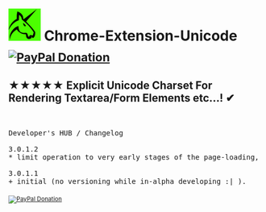 <h1> <img src="resources/icon.png" height="64" width="64"/> Chrome-Extension-Unicode &nbsp; <sub><a target="_blank" href="https://paypal.me/e1adkarak0" rel="nofollow"><img src="https://www.paypalobjects.com/webstatic/mktg/Logo/pp-logo-100px.png" width="60" height="16" border="0" alt="PayPal Donation"></a></sub></h1>

<h2>★★★★★ Explicit Unicode Charset For Rendering Textarea/Form Elements etc...! ✔︎</h2>

<img width="1" height="1" src="resources/screenshot_1.png"/>

<pre>
Developer's HUB / Changelog

3.0.1.2
* limit operation to very early stages of the page-loading, in-order to prevent hard-reflow to re-rendering :/

3.0.1.1
+ initial (no versioning while in-alpha developing :| ).
</pre>

<sub><a target="_blank" href="https://paypal.me/e1adkarak0" rel="nofollow"><img src="https://www.paypalobjects.com/webstatic/mktg/Logo/pp-logo-100px.png" width="60" height="16" border="0" alt="PayPal Donation"></a></sub>